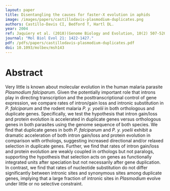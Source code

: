 ```yaml
---
layout: paper
title: Disentangling the causes for faster-X evolution in aphids
image: /images/papers/castillodavis-plasmodium-duplicates.png
authors: Castillo-Davis CI, Bedford T, Hartl DL.
year: 2004
ref: Jaquiery et al. (2018)(Genome Biology and Evolution, 10(2) 507-520. Recommended by F1000Prime)
journal: "Mol Biol Evol 21: 1422-1427."
pdf: /pdfs/papers/castillodavis-plasmodium-duplicates.pdf
doi: 10.1093/molbev/msh143 
---
```


# Abstract

Very little is known about molecular evolution in the human malaria parasite *Plasmodium falciparum*. Given the potentially important role that introns play in directing transcription and the posttranscriptional control of gene expression, we compare rates of intron/gain loss and intronic substitution in *P. falciparum* and the rodent malaria *P. y. yoelii* in both orthologous and duplicate genes. Specifically, we test the hypothesis that intron gain/loss and protein evolution is accelerated in duplicate genes versus orthologous genes in both parasites using the genome sequence of both species. We find that duplicate genes in both *P. falciparum* and *P. y. yoelii* exhibit a dramatic acceleration of both intron gain/loss and protein evolution in comparison with orthologs, suggesting increased directional and/or relaxed selection in duplicate genes. Further, we find that rates of intron gain/loss and protein evolution are weakly coupled in orthologs but not paralogs, supporting the hypothesis that selection acts on genes as functionally integrated units after speciation but not necessarily after gene duplication. In contrast, we find that rates of nucleotide substitution do not differ significantly between intronic sites and synonymous sites among duplicate genes, implying that a large fraction of intronic sites in *Plasmodium* evolve under little or no selective constraint.
